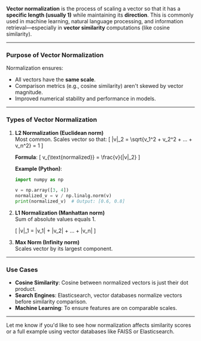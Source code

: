 **Vector normalization** is the process of scaling a vector so that it has a **specific length (usually 1)** while maintaining its **direction**. This is commonly used in machine learning, natural language processing, and information retrieval—especially in **vector similarity** computations (like cosine similarity).

---

### **Purpose of Vector Normalization**

Normalization ensures:
- All vectors have the **same scale**.
- Comparison metrics (e.g., cosine similarity) aren't skewed by vector magnitude.
- Improved numerical stability and performance in models.

---

### **Types of Vector Normalization**

1. **L2 Normalization (Euclidean norm)**  
   Most common. Scales vector so that:
   \[
   \|v\|_2 = \sqrt{v_1^2 + v_2^2 + ... + v_n^2} = 1
   \]

   **Formula**:
   \[
   v_{\text{normalized}} = \frac{v}{\|v\|_2}
   \]

   **Example (Python)**:
   ```python
   import numpy as np

   v = np.array([3, 4])
   normalized_v = v / np.linalg.norm(v)
   print(normalized_v)  # Output: [0.6, 0.8]
   ```

2. **L1 Normalization (Manhattan norm)**  
   Sum of absolute values equals 1.

   \[
   \|v\|_1 = |v_1| + |v_2| + ... + |v_n|
   \]

3. **Max Norm (Infinity norm)**  
   Scales vector by its largest component.

---

### **Use Cases**

- **Cosine Similarity**: Cosine between normalized vectors is just their dot product.
- **Search Engines**: Elasticsearch, vector databases normalize vectors before similarity comparison.
- **Machine Learning**: To ensure features are on comparable scales.

---

Let me know if you'd like to see how normalization affects similarity scores or a full example using vector databases like FAISS or Elasticsearch.